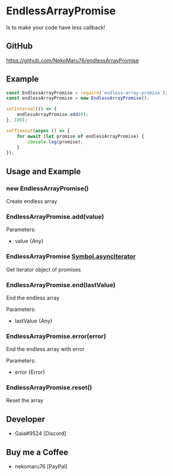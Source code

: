 # EndlessArrayPromise
Is to make your code have less callback!

## GitHub
https://github.com/NekoMaru76/endlessArrayPromise

## Example
```js
const EndlessArrayPromise = require(`endless-array-promise`);
const endlessArrayPromise = new EndlessArrayPromise();

setInterval(() => {
	endlessArrayPromise.add(0);
}, 100);

setTimeout(async () => {
	for await (let promise of endlessArrayPromise) {
		console.log(promise);
	}
});
```

## Usage and Example

### new EndlessArrayPromise()

Create endless array
	
### EndlessArrayPromise.add(value)

Parameters:
- value {Any}

### EndlessArrayPromise [Symbol.asyncIterator]()

Get iterator object of promises

### EndlessArrayPromise.end(lastValue)

End the endless array

Parameters:
- lastValue {Any}

### EndlessArrayPromise.error(error)

End the endless array with error

Parameters:
- error {Error}

### EndlessArrayPromise.reset()

Reset the array

## Developer
- Gaia#9524 [Discord]

## Buy me a Coffee
- nekomaru76 [PayPal]